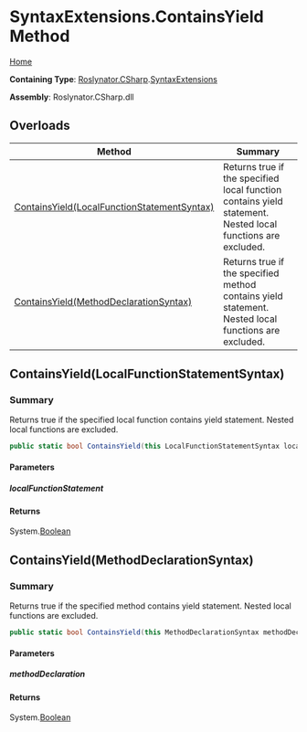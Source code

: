# SyntaxExtensions\.ContainsYield Method

[Home](../../../../README.md)

**Containing Type**: [Roslynator.CSharp](../../README.md)\.[SyntaxExtensions](../README.md)

**Assembly**: Roslynator\.CSharp\.dll

## Overloads

| Method | Summary |
| ------ | ------- |
| [ContainsYield(LocalFunctionStatementSyntax)](#Roslynator_CSharp_SyntaxExtensions_ContainsYield_Microsoft_CodeAnalysis_CSharp_Syntax_LocalFunctionStatementSyntax_) | Returns true if the specified local function contains yield statement\. Nested local functions are excluded\. |
| [ContainsYield(MethodDeclarationSyntax)](#Roslynator_CSharp_SyntaxExtensions_ContainsYield_Microsoft_CodeAnalysis_CSharp_Syntax_MethodDeclarationSyntax_) | Returns true if the specified method contains yield statement\. Nested local functions are excluded\. |

## ContainsYield\(LocalFunctionStatementSyntax\)<a name="Roslynator_CSharp_SyntaxExtensions_ContainsYield_Microsoft_CodeAnalysis_CSharp_Syntax_LocalFunctionStatementSyntax_"></a>

### Summary

Returns true if the specified local function contains yield statement\. Nested local functions are excluded\.

```csharp
public static bool ContainsYield(this LocalFunctionStatementSyntax localFunctionStatement)
```

#### Parameters

##### localFunctionStatement





#### Returns

System\.[Boolean](https://docs.microsoft.com/en-us/dotnet/api/system.boolean)

## ContainsYield\(MethodDeclarationSyntax\)<a name="Roslynator_CSharp_SyntaxExtensions_ContainsYield_Microsoft_CodeAnalysis_CSharp_Syntax_MethodDeclarationSyntax_"></a>

### Summary

Returns true if the specified method contains yield statement\. Nested local functions are excluded\.

```csharp
public static bool ContainsYield(this MethodDeclarationSyntax methodDeclaration)
```

#### Parameters

##### methodDeclaration





#### Returns

System\.[Boolean](https://docs.microsoft.com/en-us/dotnet/api/system.boolean)

